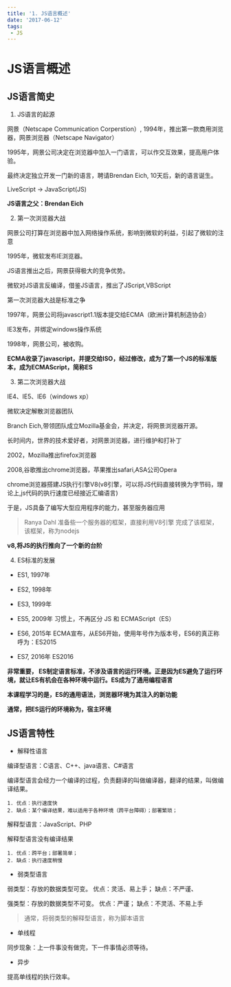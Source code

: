 ```yaml
---
title: '1. JS语言概述'
date: '2017-06-12'
tags:
 - JS
---
```


# JS语言概述

## JS语言简史

1. JS语言的起源
   
网景（Netscape Communication Corperstion）, 1994年，推出第一款商用浏览器，网景浏览器（Netscape Navigator）

1995年，网景公司决定在浏览器中加入一门语言，可以作交互效果，提高用户体验。 

最终决定独立开发一门新的语言，聘请Brendan Eich, 10天后，新的语言诞生。

LiveScript -> JavaScript(JS)


**JS语言之父：Brendan Eich**

2. 第一次浏览器大战

网景公司打算在浏览器中加入网络操作系统，影响到微软的利益，引起了微软的注意

1995年，微软发布IE浏览器。

JS语言推出之后，网景获得极大的竞争优势。

微软对JS语言反编译，借鉴JS语言，推出了JScript,VBScript

第一次浏览器大战是标准之争

1997年，网景公司将javascript1.1版本提交给ECMA（欧洲计算机制造协会）

IE3发布，并绑定windows操作系统

1998年，网景公司，被收购。

**ECMA收录了javascript，并提交给ISO，经过修改，成为了第一个JS的标准版本，成为ECMAScript，简称ES**

3. 第二次浏览器大战

IE4、IE5、IE6（windows xp）

微软决定解散浏览器团队

Branch Eich,带领团队成立Mozilla基金会，并决定，将网景浏览器开源。

长时间内，世界的技术爱好者，对网景浏览器，进行维护和打补丁

2002，Mozilla推出firefox浏览器

2008,谷歌推出chrome浏览器，苹果推出safari,ASA公司Opera

chrome浏览器搭建JS执行引擎V8(v8引擎，可以将JS代码直接转换为字节码，理论上,js代码的执行速度已经接近汇编语言)

于是，JS具备了编写大型应用程序的能力，甚至服务器应用

> Ranya Dahl 准备些一个服务器的框架，直接利用V8引擎 完成了该框架，该框架，称为nodejs

**v8,将JS的执行推向了一个新的台阶**

4. ES标准的发展

- ES1, 1997年

- ES2, 1998年

- ES3, 1999年

- ES5, 2009年 习惯上，不再区分 JS 和 ECMAScript（ES）

- ES6, 2015年 ECMA宣布，从ES6开始，使用年号作为版本号，ES6的真正称呼为：ES2015

- ES7, 2016年 ES2016

**非常重要， ES制定语言标准，不涉及语言的运行环境。正是因为ES避免了运行环境，就让ES有机会在各种环境中运行。ES成为了通用编程语言**

**本课程学习的是，ES的通用语法，浏览器环境为其注入的新功能**

**通常，把ES运行的环境称为，宿主环境**

## JS语言特性

- 解释性语言

编译型语言：C语言、C++、java语言、C#语言

编译型语言会经力一个编译的过程，负责翻译的叫做编译器，翻译的结果，叫做编译结果。

    1. 优点：执行速度快
    2. 缺点：某个编译结果，难以适用于各种环境（跨平台障碍）；部署繁琐；

解释型语言：JavaScript、PHP

解释型语言没有编译结果

    1. 优点：跨平台；部署简单；
    2. 缺点：执行速度稍慢

- 弱类型语言

弱类型：存放的数据类型可变。 优点：灵活、易上手； 缺点：不严谨、

强类型：存放的数据类型不可变。 优点：严谨； 缺点：不灵活、不易上手

>通常，将弱类型的解释型语言，称为脚本语言

- 单线程
  
同步现象：上一件事没有做完，下一件事情必须等待。

- 异步
  
提高单线程的执行效率。
